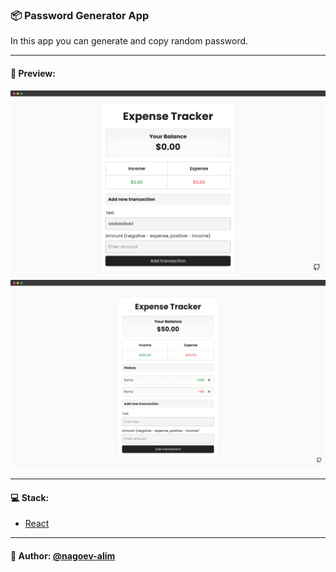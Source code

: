 ### 📦 Password Generator App

In this app you can generate and copy random password.

---

#### 🌄 Preview:

![App Screenshot](src/assets/images/preview/1.png)
![App Screenshot](src/assets/images/preview/2.png)

-----

#### 💻 Stack:

- [React](https://ru.reactjs.org/)

-----
#### 🙌 Author: [@nagoev-alim](https://github.com/nagoev-alim)
